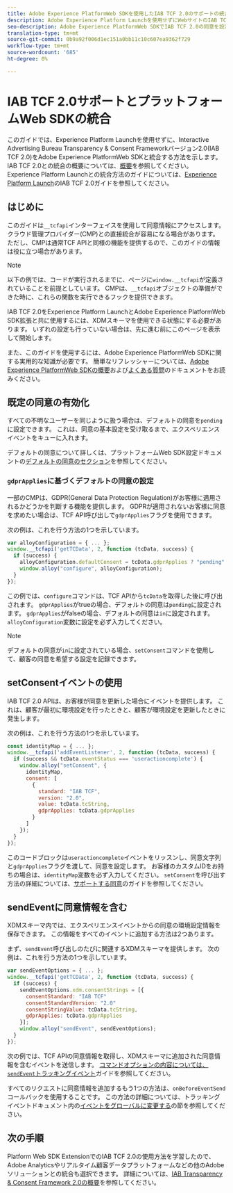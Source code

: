 ```yaml
---
title: Adobe Experience PlatformWeb SDKを使用したIAB TCF 2.0のサポートの統合
description: Adobe Experience Platform Launchを使用せずにWebサイトのIAB TCF 2.0サポートを設定する方法を説明します。
seo-description: Adobe Experience PlatformWeb SDKでIAB TCF 2.0の同意を設定する方法を説明します。
translation-type: tm+mt
source-git-commit: 0b9a92f006d1ec151a0bb11c10c607ea9362f729
workflow-type: tm+mt
source-wordcount: '685'
ht-degree: 0%

---
```



# IAB TCF 2.0サポートとプラットフォームWeb SDKの統合

このガイドでは、Experience Platform Launchを使用せずに、Interactive Advertising Bureau Transparency &amp; Consent Frameworkバージョン2.0(IAB TCF 2.0)をAdobe Experience PlatformWeb SDKと統合する方法を示します。 IAB TCF 2.0との統合の概要については、[概要](./overview.md)を参照してください。 Experience Platform Launchとの統合方法のガイドについては、[Experience Platform Launch](./with-launch.md)のIAB TCF 2.0ガイドを参照してください。

## はじめに

このガイドは`__tcfapi`インターフェイスを使用して同意情報にアクセスします。 クラウド管理プロバイダー(CMP)との直接統合が容易になる場合があります。 ただし、CMPは通常TCF APIと同様の機能を提供するので、このガイドの情報は役に立つ場合があります。

>[!NOTE]
>
>以下の例では、コードが実行されるまでに、ページに`window.__tcfapi`が定義されていることを前提としています。 CMPは、`__tcfapi`オブジェクトの準備ができた時に、これらの関数を実行できるフックを提供できます。

IAB TCF 2.0をExperience Platform LaunchとAdobe Experience PlatformWeb SDK拡張と共に使用するには、XDMスキーマを使用できる状態にする必要があります。 いずれの設定も行っていない場合は、先に進む前にこのページを表示して開始します。

また、このガイドを使用するには、Adobe Experience PlatformWeb SDKに関する実用的な知識が必要です。 簡単なリフレッシャーについては、[Adobe Experience PlatformWeb SDKの概要](../../home.md)および[よくある質問](../../web-sdk-faq.md)のドキュメントをお読みください。

## 既定の同意の有効化

すべての不明なユーザーを同じように扱う場合は、デフォルトの同意を`pending`に設定できます。 これは、同意の基本設定を受け取るまで、エクスペリエンスイベントをキューに入れます。

デフォルトの同意について詳しくは、プラットフォームWeb SDK設定ドキュメントの[デフォルトの同意のセクション](../../fundamentals/configuring-the-sdk.md#default-consent)を参照してください。

### `gdprApplies`に基づくデフォルトの同意の設定

一部のCMPは、GDPR(General Data Protection Regulation)がお客様に適用されるかどうかを判断する機能を提供します。 GDPRが適用されないお客様に同意を求めたい場合は、TCF API呼び出しで`gdprApplies`フラグを使用できます。

次の例は、これを行う方法の1つを示しています。

```javascript
var alloyConfiguration = { ... };
window.__tcfapi('getTCData', 2, function (tcData, success) {
  if (success) {
    alloyConfiguration.defaultConsent = tcData.gdprApplies ? "pending" : "in";
    window.alloy("configure", alloyConfiguration);
  }
});
```

この例では、`configure`コマンドは、TCF APIから`tcData`を取得した後に呼び出されます。 `gdprApplies`がtrueの場合、デフォルトの同意は`pending`に設定されます。 `gdprApplies`がfalseの場合、デフォルトの同意は`in`に設定されます。 `alloyConfiguration`変数に設定を必ず入力してください。

>[!NOTE]
>
>デフォルトの同意が`in`に設定されている場合、`setConsent`コマンドを使用して、顧客の同意を希望する設定を記録できます。

## setConsentイベントの使用

IAB TCF 2.0 APIは、お客様が同意を更新した場合にイベントを提供します。 これは、顧客が最初に環境設定を行ったときと、顧客が環境設定を更新したときに発生します。

次の例は、これを行う方法の1つを示しています。

```javascript
const identityMap = { ... };
window.__tcfapi('addEventListener', 2, function (tcData, success) {
  if (success && tcData.eventStatus === 'useractioncomplete') {
    window.alloy("setConsent", {
      identityMap,
      consent: [
        {
          standard: "IAB TCF",
          version: "2.0",
          value: tcData.tcString,
          gdprApplies: tcData.gdprApplies
        }
      ]
    });
  }
});
```

このコードブロックは`useractioncomplete`イベントをリッスンし、同意文字列と`gdprApplies`フラグを渡して、同意を設定します。 お客様のカスタムIDをお持ちの場合は、`identityMap`変数を必ず入力してください。 `setConsent`を呼び出す方法の詳細については、[サポートする同意](../../consent/supporting-consent.md)のガイドを参照してください。

## sendEventに同意情報を含む

XDMスキーマ内では、エクスペリエンスイベントからの同意の環境設定情報を保存できます。 この情報をすべてのイベントに追加する方法は2つあります。

まず、`sendEvent`呼び出しのたびに関連するXDMスキーマを提供します。 次の例は、これを行う方法の1つを示しています。

```javascript
var sendEventOptions = { ... };
window.__tcfapi('getTCData', 2, function (tcData, success) {
  if (success) {
    sendEventOptions.xdm.consentStrings = [{
      consentStandard: "IAB TCF"
      consentStandardVersion: "2.0"
      consentStringValue: tcData.tcString,
      gdprApplies: tcData.gdprApplies
    }];
    window.alloy("sendEvent", sendEventOptions);
  }
});
```

次の例では、TCF APIの同意情報を取得し、XDMスキーマに追加された同意情報を含むイベントを送信します。 [コマンドオプションの内容については、`sendEvent`トラッキングイベント](../../fundamentals/tracking-events.md)ガイドを参照してください。

すべてのリクエストに同意情報を追加するもう1つの方法は、`onBeforeEventSend`コールバックを使用することです。 この方法の詳細については、トラッキングイベントドキュメント内の[イベントをグローバルに変更する](../../fundamentals/tracking-events.md#modifying-events-globally)の節を参照してください。

## 次の手順

Platform Web SDK ExtensionでのIAB TCF 2.0の使用方法を学習したので、Adobe Analyticsやリアルタイム顧客データプラットフォームなどの他のAdobeソリューションとの統合も選択できます。 詳細については、[IAB Transparency &amp; Consent Framework 2.0の概要](./overview.md)を参照してください。
